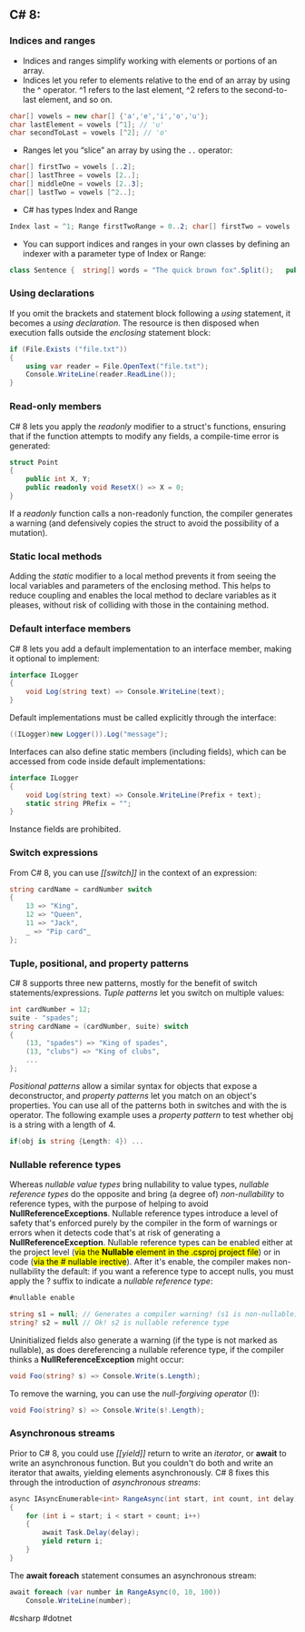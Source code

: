 ## C# 8:

### Indices and ranges

* Indices and ranges simplify working with elements or portions of an array.
* Indices let you refer to elements relative to the end of an array by using the ^ operator. ^1 refers to the last element, ^2 refers to the second-to-last element, and so on.

```csharp
char[] vowels = new char[] {'a','e','i','o','u'}; 
char lastElement = vowels [^1]; // 'u'
char secondToLast = vowels [^2]; // 'o'
```

- Ranges let you “slice” an array by using the `..` operator:

```csharp
char[] firstTwo = vowels [..2];
char[] lastThree = vowels [2..];
char[] middleOne = vowels [2..3];
char[] lastTwo = vowels [^2..];
```

* C# has types Index and Range

```csharp
Index last = ^1; Range firstTwoRange = 0..2; char[] firstTwo = vowels [firstTwoRange]; // 'a', 'e'
```

* You can support indices and ranges in your own classes by defining an indexer with a parameter type of Index or Range:

```csharp
class Sentence {  string[] words = "The quick brown fox".Split();   public string this [Index index] => words [index];  public string[] this [Range range] => words [range]; }
```

### Using declarations

If you omit the brackets and statement block following a *using* statement, it becomes a *using declaration*. The resource is then disposed when execution falls outside the *enclosing* statement block:

```csharp
if (File.Exists ("file.txt"))
{
	using var reader = File.OpenText("file.txt");
	Console.WriteLine(reader.ReadLine());
}
```

### Read-only members

C# 8 lets you apply the *readonly* modifier to a struct's functions, ensuring that if the function attempts to modify any fields, a compile-time error is generated:

```csharp
struct Point
{
	public int X, Y;
	public readonly void ResetX() => X = 0;
}
```

If a *readonly* function calls a non-readonly function, the compiler generates a warning (and defensively copies the struct to avoid the possibility of a mutation).

### Static local methods

Adding the *static* modifier to a local method prevents it from seeing the local variables and parameters of the enclosing method. This helps to reduce coupling and enables the local method to declare variables as it pleases, without risk of colliding with those in the containing method.

### Default interface members

C# 8 lets you add a default implementation to an interface member, making it optional to implement:

```csharp
interface ILogger
{
	void Log(string text) => Console.WriteLine(text);
}
```

Default implementations must be called explicitly through the interface:

```csharp
((ILogger)new Logger()).Log("message");
```

Interfaces can also define static members (including fields), which can be accessed from code inside default implementations:

```csharp
interface ILogger
{
	void Log(string text) => Console.WriteLine(Prefix + text);
	static string PRefix = "";
}
```

Instance fields are prohibited.

### Switch expressions

From C# 8, you can use *[[switch]]* in the context of an expression:

```csharp
string cardName = cardNumber switch
{
	13 => "King",
	12 => "Queen",
	11 => "Jack",
	_ => "Pip card"_
};
```

### Tuple, positional, and property patterns

C# 8 supports three new patterns, mostly for the benefit of switch statements/expressions. *Tuple patterns* let you switch on multiple values:

```csharp
int cardNumber = 12;
suite - "spades";
string cardName = (cardNumber, suite) switch
{
	(13, "spades") => "King of spades",
	(13, "clubs") => "King of clubs",
	...
};
```

*Positional patterns* allow a similar syntax for objects that expose a deconstructor, and *property patterns* let you match on an object's properties. You can use all of the patterns both in switches and with the is operator. The following example uses a *property pattern* to test whether obj is a string with a length of 4.

```csharp
if(obj is string {Length: 4}) ...
```

### Nullable reference types

Whereas *nullable value types* bring nullability to value types, *nullable reference types* do the opposite and bring (a degree of) *non-nullability* to reference types, with the purpose of helping to avoid **NullReferenceExceptions**. Nullable reference types introduce a level of safety that's enforced purely by the compiler in the form of warnings or errors when it detects code that's at risk of generating a **NullReferenceException**. Nullable reference types can be enabled either at the project level (<mark>via the **Nullable** element in the .csproj project file</mark>) or in code (<mark>via the # nullable irective</mark>).
After it's enable, the compiler makes non-nullability the default: if you want a reference type to accept nulls, you must apply the ? suffix to indicate a *nullable reference type*:

```csharp
#nullable enable

string s1 = null; // Generates a compiler warning! (s1 is non-nullable)
string? s2 = null // Ok! s2 is nullable reference type
```

Uninitialized fields also generate a warning (if the type is not marked as nullable), as does dereferencing a nullable reference type, if the compiler thinks a **NullReferenceException** might occur:

```csharp
void Foo(string? s) => Console.Write(s.Length);
```

To remove the warning, you can use the *null-forgiving operator* (!):

```csharp
void Foo(string? s) => Console.Write(s!.Length);
```

### Asynchronous streams

Prior to C# 8, you could use *[[yield]]* return to write an *iterator*, or **await** to write an asynchronous function. But you couldn't do both and write an iterator that awaits, yielding elements asynchronously. C# 8 fixes this through the introduction of *asynchronous streams*:

```csharp
async IAsyncEnumerable<int> RangeAsync(int start, int count, int delay)
{
	for (int i = start; i < start + count; i++)
	{
		await Task.Delay(delay);
		yield return i;
	}
}
```

The **await foreach** statement consumes an asynchronous stream:

```csharp
await foreach (var number in RangeAsync(0, 10, 100))
	Console.WriteLine(number);
```

#csharp #dotnet